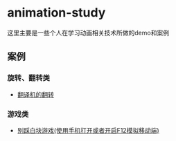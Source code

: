 # animation-study
这里主要是一些个人在学习动画相关技术所做的demo和案例



## 案例

### 旋转、翻转类

- [翻译机的翻转](./cases/rotate-trans-machine)


### 游戏类

- [别踩白块游戏(使用手机打开或者开启F12模拟移动端)](https://wbpmrck.github.io/animation-study/cases/do-not-click-white-block/index.html)